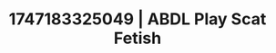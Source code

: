 ---
categories:
- Immersive passion
- Sapphic desires
- MILF
- Intimate rituals
- Lustful close-up
image: /assets/images/1747183325049.webp
layout: post
seo:
  description: Featured content with artistic ABDL Play, Scat Fetish. HD images available.
  keywords: ABDL Play, Scat Fetish
  og_image: /assets/images/1747183325049.webp
  schema_type: VisualArtwork
tags:
- ABDL Play
- '#1747183325049'
- Scat Fetish
title: 1747183325049 | ABDL Play Scat Fetish
---